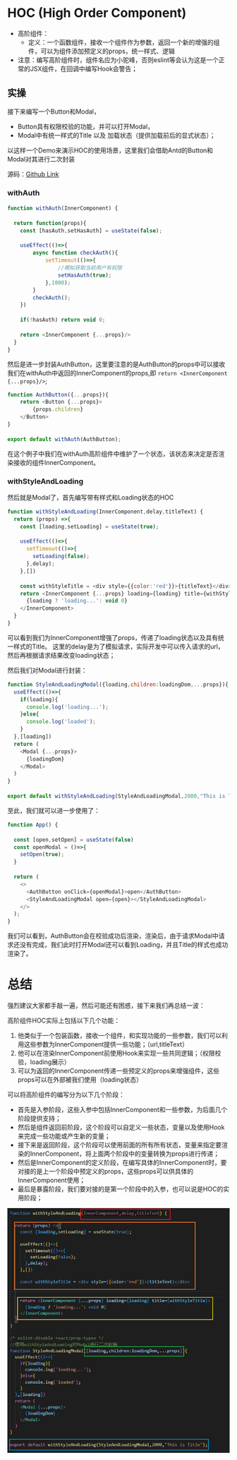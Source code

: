 # HOC (High Order Component)

*   高阶组件：
    *   定义：一个函数组件，接收一个组件作为参数，返回一个新的增强的组件，可以为组件添加预定义的props，统一样式、逻辑
*   注意：编写高阶组件时，组件名应为小驼峰，否则eslint等会认为这是一个正常的JSX组件，在回调中编写Hook会警告；

## 实操

接下来编写一个Button和Modal，

*   Button具有权限校验的功能，并可以打开Modal，
*   Modal中有统一样式的Title 以及 加载状态（提供加载前后的显式状态）；

以这样一个Demo来演示HOC的使用场景，这里我们会借助Antd的Button和Modal对其进行二次封装

源码：[Github Link](https://github.com/Ys-OoO/React_Learning_Repository/blob/main/basic/src/components/HOC/Demo_1/withAuth.jsx)

### withAuth

```js
function withAuth(InnerComponent) {

  return function(props){
    const [hasAuth,setHasAuth] = useState(false);

    useEffect(()=>{
        async function checkAuth(){
            setTimeout(()=>{
                //模拟获取当前用户有权限
                setHasAuth(true);
            },1000);
        }
        checkAuth();
    })

    if(!hasAuth) return void 0;

    return <InnerComponent {...props}/>
  }
}
```

然后是进一步封装AuthButton，这里要注意的是AuthButton的props中可以接收我们在withAuth中返回的InnerComponent的props,即 `return <InnerComponent {...props}/>`;

```js
function AuthButton({...props}){
    return <Button {...props}>
        {props.children}
    </Button>
}

export default withAuth(AuthButton);
```

在这个例子中我们在withAuth高阶组件中维护了一个状态，该状态来决定是否渲染接收的组件InnerComponent。

### withStyleAndLoading

然后就是Modal了，首先编写带有样式和Loading状态的HOC

```js
function withStyleAndLoading(InnerComponent,delay,titleText) {
  return (props) =>{
    const [loading,setLoading] = useState(true);

    useEffect(()=>{
      setTimeout(()=>{
        setLoading(false);
      },delay);
    },[])

    const withStyleTitle = <div style={{color:'red'}}>{titleText}</div>
    return <InnerComponent {...props} loading={loading} title={withStyleTitle}>
      {loading ? 'loading...': void 0}
    </InnerComponent>
  }
}
```

可以看到我们为InnerComponent增强了props，传递了loading状态以及具有统一样式的Title。
这里的delay是为了模拟请求，实际开发中可以传入请求的url，然后再根据请求结果改变loading状态；

然后我们对Modal进行封装：

```js
function StyleAndLoadingModal({loading,children:loadingDom,...props}){
  useEffect(()=>{
    if(loading){
      console.log('loading...');
    }else{
      console.log('loaded');
    }
  },[loading])
  return (
    <Modal {...props}>
      {loadingDom}
    </Modal>
  )
}

export default withStyleAndLoading(StyleAndLoadingModal,2000,"This is Title");
```

至此，我们就可以进一步使用了：

```js
function App() {

  const [open,setOpen] = useState(false)
  const openModal = ()=>{
    setOpen(true);
  }
  
  return (
    <>
      <AuthButton onClick={openModal}>open</AuthButton>
      <StyleAndLoadingModal open={open}></StyleAndLoadingModal>
    </>
  );
}
```

我们可以看到，AuthButton会在校验成功后渲染，渲染后，由于请求Modal中请求还没有完成，我们此时打开Modal还可以看到Loading，并且Title的样式也成功渲染了。

# 总结

强烈建议大家都手敲一遍，然后可能还有困惑，接下来我们再总结一波：

高阶组件HOC实际上包括以下几个功能：

1.  他类似于一个包装函数，接收一个组件，和实现功能的一些参数，我们可以利用这些参数为InnerComponent提供一些功能；（url,titleText）
2.  他可以在渲染InnerComponent前使用Hook来实现一些共同逻辑；（权限校验，loading展示）
3.  可以为返回的InnerComponent传递一些预定义的props来增强组件，这些props可以在外部被我们使用（loading状态）

可以将高阶组件的编写分为以下几个阶段：

*   首先是入参阶段，这些入参中包括InnerComponent和一些参数，为后面几个阶段提供支持；
*   然后是组件返回前阶段，这个阶段可以自定义一些状态，变量以及使用Hook来完成一些功能或产生新的变量；
*   接下来是返回阶段，这个阶段可以使用前面的所有所有状态，变量来指定要渲染的InnerComponent，将上面两个阶段中的变量转换为props进行传递；
*   然后是InnerComponent的定义阶段，在编写具体的InnerComponent时，要对接的是上一个阶段中预定义的props，这些props可以供具体的InnerComponent使用；
*   最后是暴露阶段，我们要对接的是第一个阶段中的入参，也可以说是HOC的实用阶段；

![Alt text](image.png)